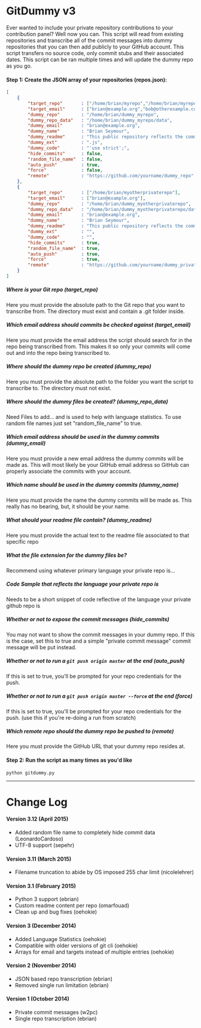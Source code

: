 GitDummy v3
========

Ever wanted to include your private repository contributions to your contribution panel? Well now you can. This script will read from existing repositories and transcribe all of the commit messages into dummy repositories that you can then add publicly to your GitHub account. This script transfers no source code, only commit stubs and their associated dates. This script can be ran multiple times and will update the dummy repo as you go.

#### Step 1: Create the JSON array of your repositories (repos.json):
```json
[
    {
        "target_repo"       : ["/home/brian/myrepo","/home/brian/myrepo-old"],
        "target_email"      : ["brian@example.org","bob@otherexample.com"],
        "dummy_repo"        : "/home/brian/dummy_myrepo",
        "dummy_repo_data"   : "/home/brian/dummy_myrepo/data",
        "dummy_email"       : "brian@example.org",
        "dummy_name"        : "Brian Seymour",
        "dummy_readme"      : "This public repository reflects the commits from a private repo (minus the actual code)",
        "dummy_ext"         : ".js",
        "dummy_code"        : "'use strict';",
        "hide_commits"      : false,
        "random_file_name"  : false,
        "auto_push"         : true,
        "force"             : false,
        "remote"            : "https://github.com/yourname/dummy_repo"
    },
    {
        "target_repo"       : ["/home/brian/myotherprivaterepo"],
        "target_email"      : ["brian@example.org"],
        "dummy_repo"        : "/home/brian/dummy_myotherprivaterepo",
        "dummy_repo_data"   : "/home/brian/dummy_myotherprivaterepo/data",
        "dummy_email"       : "brian@example.org",
        "dummy_name"        : "Brian Seymour",
        "dummy_readme"      : "This public repository reflects the commits from a private repo (minus the actual code)",
        "dummy_ext"         : "",
        "dummy_code"        : "",
        "hide_commits"      : true,
        "random_file_name"  : true,
        "auto_push"         : true,
        "force"             : true,
        "remote"            : "https://github.com/yourname/dummy_privaterepo"
    }
]
```

##### Where is your Git repo (target_repo)
Here you must provide the absolute path to the Git repo that you want to transcribe from. The directory must exist and contain a .git folder inside.

##### Which email address should commits be checked against (target_email)
Here you must provide the email address the script should search for in the repo being transcribed from. This makes it so only your commits will come out and into the repo being transcribed to.

##### Where should the dummy repo be created (dummy_repo)
Here you must provide the absolute path to the folder you want the script to transcribe to. The directory must not exist.

##### Where should the dummy files be created? (dummy_repo_data)
Need Files to add... and is used to help with language statistics. To use random file names just set "random_file_name" to true.

##### Which email address should be used in the dummy commits (dummy_email)
Here you must provide a new email address the dummy commits will be made as. This will most likely be your GitHub email address so GitHub can properly associate the commits with your account.

##### Which name should be used in the dummy commits (dummy_name)
Here you must provide the name the dummy commits will be made as. This really has no bearing, but, it should be your name.

##### What should your readme file contain? (dummy_readme)
Here you must provide the actual text to the readme file associated to that specific repo

##### What the file extension for the dummy files be?
Recommend using whatever primary language your private repo is...

##### Code Sample that reflects the language your private repo is
Needs to be a short snippet of code reflective of the language your private github repo is

##### Whether or not to expose the commit messages (hide_commits)
You may not want to show the commit messages in your dummy repo. If this is the case, set this to true and a simple "private commit message" commit message will be put instead.

##### Whether or not to run a `git push origin master` at the end (auto_push)
If this is set to true, you'll be prompted for your repo credentials for the push.

##### Whether or not to run a `git push origin master --force` at the end (force)
If this is set to true, you'll be prompted for your repo credentials for the push.  (use this if you're re-doing a run from scratch)

##### Which remote repo should the dummy repo be pushed to (remote)
Here you must provide the GitHub URL that your dummy repo resides at.

#### Step 2: Run the script as many times as you'd like
```
python gitdummy.py
```

---


Change Log
========
#### Version 3.12 (April 2015)
- Added random file name to completely hide commit data (LeonardoCardoso)
- UTF-8 support (sepehr)

#### Version 3.11 (March 2015)
- Filename truncation to abide by OS imposed 255 char limit (nicolelehrer)

#### Version 3.1 (February 2015)
- Python 3 support (ebrian)
- Custom readme content per repo (omarfouad)
- Clean up and bug fixes (oehokie)

#### Version 3 (December 2014)
- Added Language Statistics (oehokie)
- Compatible with older versions of git cli (oehokie)
- Arrays for email and targets instead of multiple entries (oehokie)

#### Version 2 (November 2014)
- JSON based repo transcription (ebrian)
- Removed single run limitation (ebrian)

#### Version 1 (October 2014)
- Private commit messages (w2pc)
- Single repo transcription (ebrian)
